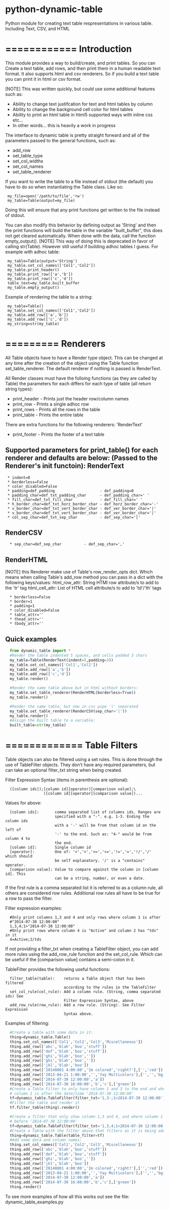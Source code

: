 python-dynamic-table
====================

Python module for creating text table respresentations in various table. Including Text, CSV, and HTML

============
Introduction
============
This module provides a way to build/create, and print tables.  So you can 
Create a text table, add rows, and then print them in a human readable text
format.  It also supports html and csv renderers.  So if you build a text
table you can print it in html or csv format.

[NOTE] This was written quickly, but could use some additional features such
as:
 * Ability to change text justifcation for text and html tables by column
 * Ability to change the background cell color for html tables
 * Ability to print an html table in html5 supported ways with inline css etc...
 * In other words... this is heavily a work in progress

The interface to dynamic table is pretty straight forward and all of the parameters
passed to the general functions, such as:
 * add_row
 * set_table_type
 * set_col_widths
 * set_col_names
 * set_table_renderer

If you want to write the table to a file instead of stdout (the default) you have
to do so when instantiating the Table class.  Like so:
```
 my_file=open('/path/to/file','rw')
 my_table=Table(output=my_file)
```

Doing this will ensure that any print functions get written to the file instead of
stdout.

You can also modify this behavior by defining output as 'String' and then 
the print functions will build the table in the variable "built_buffer", this does
not get cleared automatically. When done with the data, call the function empty_output().
[NOTE] This way of doing this is deprecated in favor of calling str(Table). However still
useful if building adhoc tables I guess.
For example with adhoc table:
```
 my_table=Table(output='String')
 my_table.set_col_names(['Col1','Col2'])
 my_table.print_header()
 my_table.print_row(['a','b'])
 my_table.print_row(['c','d'])
 table_text=my_table.built_buffer
 my_table.empty_output()
```

Example of rendering the table to a string:
```
 my_table=Table()
 my_table.set_col_names(['Col1','Col2'])
 my_table.add_row(['a','b'])
 my_table.add_row(['c','d'])
 my_string=str(my_table)
```

=========
Renderers
=========

All Table objects have to have a Render type object. This can be changed at any time
after the creation of the object using the Table function set_table_renderer. The
default renderer if nothing is passed is RenderText. 

All Render classes must have the folloing functions (as they are called by Table)
the parameters for each differs for each type of table (all return string types):
  * print_header - Prints just the header row/column names
  * print_row    - Prints a single adhoc row
  * print_rows   - Prints all the rows in the table
  * print_table  - Prints the entire table

There are extra functions for the following renderers:
 'RenderText'
  * print_footer - Prints the footer of a text table

Supported parameters for print_table() for each renderer and defaults are below:
(Passed to the Renderer's __init__ functoin):
RenderText
----------
 ```
  * indent=0
  * borderless=False
  * color_disabled=False
  * padding=def_padding                    - def_padding=0
  * padding_char=def_txt_padding_char      - def_padding_char=' '
  * fill_char=def_txt_fill_char            - def_fill_char=' '
  * h_border_char=def_txt_horz_border_char - def_horz_border_char='-'
  * v_border_char=def_txt_vert_border_char - def_ver_border_char='|'
  * v_border_char=def_txt_vert_border_char - def_ver_border_char='|'
  * col_sep_char=def_txt_sep_char          - def_sep_char='|'
```
RenderCSV
---------
```
  * sep_char=def_sep_char          - def_sep_char=','
```

RenderHTML
----------
  [NOTE] this Renderer make use of Table's row_render_opts dict. Which means
         when calling Table's add_row method you can pass in a dict with the
         following keys/values:
           html_row_attr:  String HTMl row attribute/s to add to the 'tr' tag
           html_cell_attr: List of HTML cell attribute/s to add to 'td'/'th'
                           tags
```                           
  * borderless=False
  * border=1
  * padding=1
  * color_disabled=False
  * table_attr=''
  * thead_attr=''
  * tbody_attr=''
```

Quick examples
--------------
```python
  from dynamic_table import *
  #Render the table indented 5 spaces, and cells padded 3 chars
  my_table=Table(RenderText(indent=5,padding=3))
  my_table.set_col_names(['Col1','Col2'])
  my_table.add_row(['a','b'])
  my_table.add_row(['c','d'])
  my_table.render()
```
```python
  #Render the same table above but in html without borders:
  my_table.set_table_renderer(RenderHTML(borderless=True))
  my_table.render()
```
```python
  #Render the same table, but now in csv pipe '|' separated
  my_table.set_table_renderer(RenderCSV(sep_char='|'))
  my_table.render()
  #Assign the built table to a variable:
  built_table=str(my_table)
```

=============
Table Filters
=============
Table objects can also be filtered using a set rules. This is done through
the use of TableFilter objects. They don't have any required parameters, but
can take an optional filter_txt string when being created.

Filter Expression Syntax (items in parenthesis are optional):
```
  ([column ids]);[column id][operator][comparison value];\ 
                 ([column id][operator][comparison value])...
```

Values for above:
```
  [column ids]:       comma separated list of columns ids. Ranges are
                      specified with a "-". e.g. 1-3. Ending the column ids
                      with a '-' will be from that column id on the left of
                      '-' to the end. Such as: "4-" would be from column 4 to
                      the end.
  [column id]:        Single column id
  [operator]:         One of: '>','<','>=','<=','!=','=','!/','/' which should
                      be self explanatory. '/' is a "contains" operator.
  [comparison value]: Value to compare against the column in [column id]. This
                      can be a string, number, or even a date.
```

If the first rule is a comma separated list it is referred to as a column
rule, all others are considered row rules. Additional row rules all have to be
true for a row to pass the filter.

Filter expression examples:
```
  #Only print columns 1,3 and 4 and only rows where column 1 is after
  #"2014-07-30 12:00:00"
  1,3,4;1>"2014-07-30 12:00:00"
  #Only print rows where column 4 is "Active" and column 2 has "tds" in it
  4=Active;2/tds
```

If not providing a filter_txt when creating a TableFilter object, you can add
more rules using the add_row_rule function and the set_col_rule. Which can be
useful if the [comparison value] contains a semi-colon in it.

TableFilter provides the following useful functions:
```
  filter_table(table):    returns a Table object that has been filtered
                          according to the rules in the TableFilter
  set_col_rule(col_rule): Add a column rule. (String, comma separated ids) See
                          Filter Expression Syntax, above
  add_row_rule(row_rule): Add a row rule. (String). See Filter Expression
                          Syntax above.
```                          

Examples of filtering:
```python
  #Create a table with some data in it:
  thing=dynamic_table.Table()
  thing.set_col_names(['Col1','Col2','Col3','Miscellaneous'])
  thing.add_row(['abc','blah','boo','stuff'])
  thing.add_row(['def','blah','boo','stuff'])
  thing.add_row(['ghi','blah','boo',''])
  thing.add_row(['ghi','blah','boo',''])
  thing.add_row(['jkl','blah','boo'])
  thing.add_row(['20140801 4:00:00','Im colored','right?'],['','red'])
  thing.add_row(['2013-04-21 1:00:00','','Yay Multicolors'],['','','bg_brown,black'])
  thing.add_row(['2014-07-30 12:00:00','a'])
  thing.add_row(['2014-07-30 16:00:00','b','c'],['green'])
  #Create a Table Filter to only have column 1 and 3 to the end and where
  # column 1 is after the date/time '2014-07-30 12:00:00'
  tf=dynamic_table.TableFilter(filter_txt='1,3-;1>2014-07-30 12:00:00')
  #Filter the table and render it
  tf.filter_table(thing).render()
```
```python
  #Create a filter that only show column 1,3 and 4, and where column 1 is
  # before '2014-07-30 12:00:00'
  tf=dynamic_table.TableFilter(filter_txt='1,3,4;1<2014-07-30 12:00:00')
  #Create a Table with the filter above that filters as it is being added
  thing=dynamic_table.Table(table_filter=tf)
  #Add some data and column names:
  thing.set_col_names(['Col1','Col2','Col3','Miscellaneous'])
  thing.add_row(['abc','blah','boo','stuff'])
  thing.add_row(['def','blah','boo','stuff'])
  thing.add_row(['ghi','blah','boo',''])
  thing.add_row(['jkl','blah','boo'])
  thing.add_row(['20140801 4:00:00','Im colored','right?'],['','red'])
  thing.add_row(['2013-04-21 1:00:00','','Yay Multicolors'],['','','bg_brown,black'])
  thing.add_row(['2014-07-30 12:00:00','a'])
  thing.add_row(['2014-07-30 16:00:00','b','c'],['green'])
  thing.render()
```

To see more examples of how all this works out see the file: dynamic_table_examples.py
